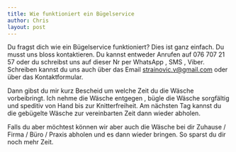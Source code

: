```yaml
---
title: Wie funktioniert ein Bügelservice
author: Chris
layout: post
---
```

Du fragst dich wie ein Bügelservice funktioniert?
Dies ist ganz einfach. Du musst uns bloss kontaktieren. Du kannst entweder Anrufen auf 076 707 21 57 oder du schreibst uns auf dieser Nr per WhatsApp , SMS , Viber. Schreiben kannst du uns auch über das Email [strainovic.v@gmail.com](strainovic.v@gmail.com) oder über das Kontaktformular.  
  
Dann gibst du mir kurz Bescheid um welche Zeit du die Wäsche vorbeibringt. Ich nehme die Wäsche entgegen , bügle die Wäsche sorgfältig und speditiv von Hand bis zur Knitterfreiheit. Am nächsten Tag kannst du die gebügelte Wäsche zur vereinbarten Zeit dann wieder abholen.  
  
Falls du aber möchtest können wir aber auch die Wäsche bei dir Zuhause / Firma / Büro / Praxis abholen und es dann wieder bringen. So sparst du dir noch mehr Zeit.
